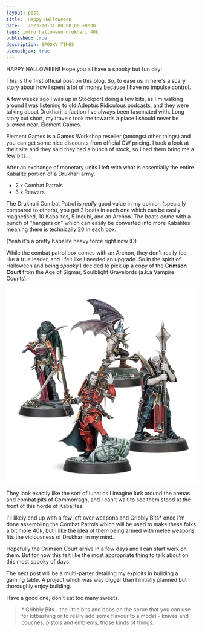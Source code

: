 ```yaml
---
layout: post
title:  Happy Halloweeen
date:   2023-10-31 00:00:00 +0000
tags: intro halloween drukhari 40k
published: true
description: SPOOKY TIMES
usemathjax: true
---
```


HAPPY HALLOWEEN! Hope you all have a spooky but fun day!

This is the first official post on this blog. So, to ease us in here's a scary story about how I spent a lot of money because I have no impulse control.

A few weeks ago I was up in Stockport doing a few bits, as I'm walking around I was listening to old Adeptus Ridiculous podcasts, and they were talking about Drukhari, a faction I've always been fascinated with. Long story cut short, my travels took me towards a place I should never be allowed near. Element Games.

Element Games is a Games Workshop reseller (amongst other things) and you can get some nice discounts from official GW pricing. I took a look at their site and they said they had a bunch of stock, so I had them bring me a few bits...

After an exchange of monetary units I left with what is essentially the entire Kabalite portion of a Drukhari army.

- 2 x Combat Patrols
- 3 x Reavers

The Drukhari Combat Patrol is *really* good value in my opinion (specially compared to others), you get 2 boats in each one which can be easily magnetised, 10 Kabalites, 5 Incubi, and an Archon. The boats come with a bunch of "hangers on" which can easily be converted into more Kabalites meaning there is technically 20 in each box.

(Yeah it's a pretty Kabalite heavy force right now :D)

While the combat patrol box comes with an Archon, they don't really feel like a true leader, and I felt like I needed an upgrade. So in the spirit of Halloween and being *spooky* I decided to pick up a copy of the **Crimson Court** from the Age of Sigmar, Soulblight Gravelords (a.k.a Vampire Counts).

![Crimson Court](/assets/img/post_img/crimson_court.png)

They look exactly like the sort of lunatics I imagine lurk around the arenas and combat pits of Commorragh, and I can't wait to see them stood at the front of this horde of Kabalites.

I'll likely end up with a few left over weapons and Gribbly Bits* once I'm done assembling the Combat Patrols which will be used to make these folks a bit more 40k, but I like the idea of them being armed with melee weapons, fits the viciousness of Drukhari in my mind.

Hopefully the Crimson Court arrive in a few days and I can start work on them. But for now this felt like the most appropriate thing to talk about on this most spooky of days.

The next post will be a multi-parter detailing my exploits in building a gaming table. A project which was way bigger than I initially planned but I thoroughly enjoy building.

Have a good one, don't eat too many sweets.

> \* Gribbly Bits - the little bits and bobs on the sprue that you can use for kitbashing or to really add some flavour to a model - knives and pouches, pistols and emblems, those kinds of things.

